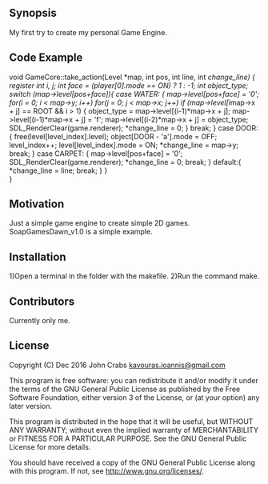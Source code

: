## Synopsis

My first try to create my personal Game Engine.

## Code Example
void GameCore::take_action(Level *map, int pos, int line, int *change_line)
{
	register int i, j;
	int face = (player[0].mode == ON) ? 1 : -1;
	int object_type;
	switch (map->level[pos+face]){
		case WATER: {
			map->level[pos+face] = '0';
			for(i = 0; i < map->y; i++)
				for(j = 0; j < map->x; j++)
					if (map->level[i*map->x + j] == ROOT && i > 1) {
						object_type = map->level[(i-1)*map->x + j];
						map->level[(i-1)*map->x + j] = 'f';
						map->level[(i-2)*map->x + j] = object_type;
						SDL_RenderClear(game.renderer);
						*change_line = 0;
					}
			break;
		}
		case DOOR: {
			free(level[level_index].level);
			object[DOOR - 'a'].mode = OFF;
			level_index++;
			level[level_index].mode = ON;
			*change_line = map->y;
			break;
		}
		case CARPET: {
			map->level[pos+face] = '0';
			SDL_RenderClear(game.renderer);
			*change_line = 0;
			break;
		}
		default:{
			*change_line = line;
			break;
		}
	}	
}

## Motivation

Just a simple game engine to create simple 2D games. SoapGamesDawn_v1.0 is a simple example. 

## Installation

1)Open a terminal in the folder with the makefile.
2)Run the command make.

## Contributors

Currently only me.

## License
Copyright (C) Dec 2016 John Crabs <kavouras.ioannis@gmail.com>

This program is free software: you can redistribute it and/or modify
it under the terms of the GNU General Public License as published by
the Free Software Foundation, either version 3 of the License, or
(at your option) any later version.

This program is distributed in the hope that it will be useful,
but WITHOUT ANY WARRANTY; without even the implied warranty of
MERCHANTABILITY or FITNESS FOR A PARTICULAR PURPOSE.  See the
GNU General Public License for more details.

You should have received a copy of the GNU General Public License
along with this program.  If not, see <http://www.gnu.org/licenses/>.




